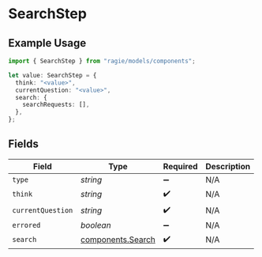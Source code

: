 # SearchStep

## Example Usage

```typescript
import { SearchStep } from "ragie/models/components";

let value: SearchStep = {
  think: "<value>",
  currentQuestion: "<value>",
  search: {
    searchRequests: [],
  },
};
```

## Fields

| Field                                                  | Type                                                   | Required                                               | Description                                            |
| ------------------------------------------------------ | ------------------------------------------------------ | ------------------------------------------------------ | ------------------------------------------------------ |
| `type`                                                 | *string*                                               | :heavy_minus_sign:                                     | N/A                                                    |
| `think`                                                | *string*                                               | :heavy_check_mark:                                     | N/A                                                    |
| `currentQuestion`                                      | *string*                                               | :heavy_check_mark:                                     | N/A                                                    |
| `errored`                                              | *boolean*                                              | :heavy_minus_sign:                                     | N/A                                                    |
| `search`                                               | [components.Search](../../models/components/search.md) | :heavy_check_mark:                                     | N/A                                                    |